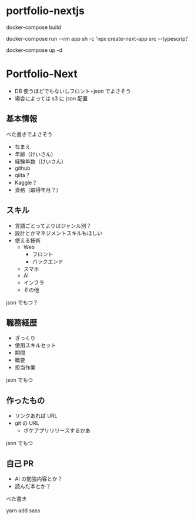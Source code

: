 # portfolio-nextjs

docker-compose build

docker-compose run --rm app sh -c 'npx create-next-app src --typescript'

docker-compose up -d

# Portfolio-Next

- DB 使うほどでもないしフロント+json でよさそう
- 場合によっては s3 に json 配置

## 基本情報

べた書きでよさそう

- なまえ
- 年齢（けいさん）
- 経験年数（けいさん）
- github
- qiita？
- Kaggle？
- 資格（取得年月？）

## スキル

- 言語ごとってよりはジャンル別？
- 設計とかマネジメントスキルもほしい
- 使える技術
  - Web
    - フロント
    - バックエンド
  - スマホ
  - AI
  - インフラ
  - その他

json でもつ？

## 職務経歴

- ざっくり
- 使用スキルセット
- 期間
- 概要
- 担当作業

json でもつ

## 作ったもの

- リンクあれば URL
- git の URL
  - ポケアプリリリースするかあ

json でもつ

## 自己 PR

- AI の勉強内容とか？
- 読んだ本とか？

べた書き

yarn add sass
